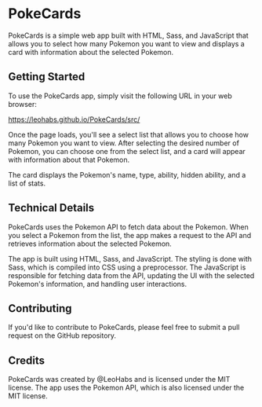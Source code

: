 # PokeCards
PokeCards is a simple web app built with HTML, Sass, and JavaScript that allows you to select how many Pokemon you want to view and displays a card with information about the selected Pokemon.

## Getting Started
To use the PokeCards app, simply visit the following URL in your web browser:

https://leohabs.github.io/PokeCards/src/

Once the page loads, you'll see a select list that allows you to choose how many Pokemon you want to view. After selecting the desired number of Pokemon, you can choose one from the select list, and a card will appear with information about that Pokemon.

The card displays the Pokemon's name, type, ability, hidden ability, and a list of stats.

## Technical Details
PokeCards uses the Pokemon API to fetch data about the Pokemon. When you select a Pokemon from the list, the app makes a request to the API and retrieves information about the selected Pokemon.

The app is built using HTML, Sass, and JavaScript. The styling is done with Sass, which is compiled into CSS using a preprocessor. The JavaScript is responsible for fetching data from the API, updating the UI with the selected Pokemon's information, and handling user interactions.

## Contributing
If you'd like to contribute to PokeCards, please feel free to submit a pull request on the GitHub repository.

## Credits
PokeCards was created by @LeoHabs and is licensed under the MIT license. The app uses the Pokemon API, which is also licensed under the MIT license.
